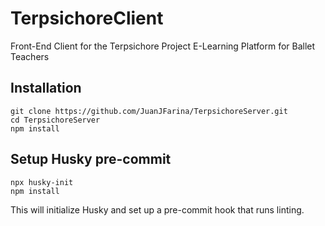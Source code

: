 # TerpsichoreClient

Front-End Client for the Terpsichore Project E-Learning Platform for Ballet Teachers

## Installation

```
git clone https://github.com/JuanJFarina/TerpsichoreServer.git
cd TerpsichoreServer
npm install
```

## Setup Husky pre-commit

```
npx husky-init
npm install
```

This will initialize Husky and set up a pre-commit hook that runs linting.
